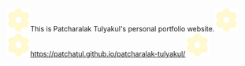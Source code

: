<img src="./public/icons/Icon3.svg"/>This is Patcharalak Tulyakul's personal portfolio website.<img src="./public/icons/Icon3.svg"/>
<img src="./public/icons/Icon3.svg"/>https://patchatul.github.io/patcharalak-tulyakul/<img src="./public/icons/Icon3.svg"/>
